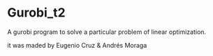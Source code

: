 # Gurobi_t2
A gurobi program to solve a particular problem of linear optimization.

it was maded by Eugenio Cruz & Andrés Moraga
